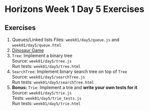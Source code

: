 # Horizons Week 1 Day 5 Exercises

## Exercises

1. Queues/Linked lists
   Files: `week01/day5/queue.js` and `week01/day5/queue.html`
1. [Dinosaur Game](dinosaur.md)
1. `Tree`: Implement a binary tree <br>
   Source: `week01/day5/tree.js` <br>
   Run tests: `week01/day5/tree.html`
1. `SearchTree`: Implement binary search tree on top of `Tree`<br>
   Source: `week01/day5/searchTree.js` <br>
   Run tests: `week01/day5/searchTree.html`
1. **Bonus:** `Trie`: Implement a trie and **write your own tests for it**<br>
   Source: `week01/day5/trie.js` <br>
   Tests: `week01/day5/trie_tests.js` <br>
   Run tests: `week01/day5/trie.html` <br>
